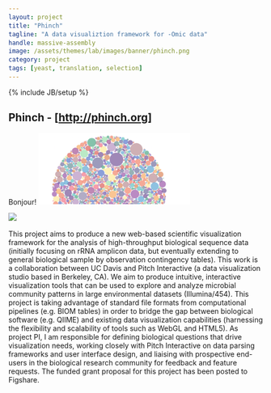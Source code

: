 ```yaml
---
layout: project
title: "Phinch"
tagline: "A data visualiztion framework for -Omic data"
handle: massive-assembly
image: /assets/themes/lab/images/banner/phinch.png
category: project
tags: [yeast, translation, selection]
---
```

{% include JB/setup %}

## Phinch - [http://phinch.org]

Bonjour! <img src="/assets/themes/lab/images/banner/phinch.png" alt="phinch" class="inline" width="300">

<img width=100 class="media-object pull-right" src="{{ project.image }}"/>

This project aims to produce a new web-based scientific visualization framework for the analysis of high-throughput biological sequence data (initially focusing on rRNA amplicon data, but eventually extending to general biological sample by observation contingency tables). This work is a collaboration between UC Davis and Pitch Interactive (a data visualization studio based in Berkeley, CA). We aim to produce intuitive, interactive visualization tools that can be used to explore and analyze microbial community patterns in large environmental datasets (Illumina/454).  This project is taking advantage of standard file formats from computational pipelines (e.g. BIOM tables) in order to bridge the gap between biological software (e.g. QIIME) and existing data visualization capabilities (harnessing the flexibility and scalability of tools such as WebGL and HTML5). As project PI, I am responsible for defining biological questions that drive visualization needs, working closely with Pitch Interactive on data parsing frameworks and user interface design, and liaising with prospective end-users in the biological research community for feedback and feature requests. The funded grant proposal for this project has been posted to Figshare.

[http://phinch.org]:http://phinch.org
